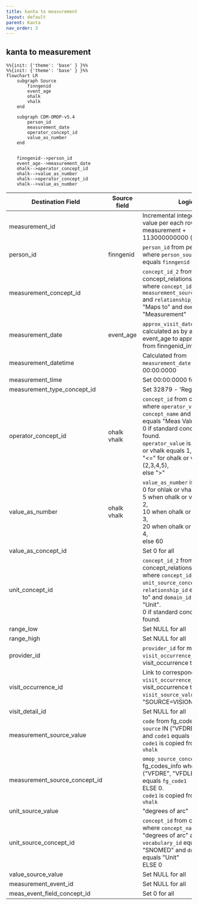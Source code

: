 ```yaml
---
title: kanta to measurement
layout: default
parent: Kanta
nav_order: 3
---
```


## kanta to measurement

```mermaid
%%{init: {'theme': 'base' } }%%
%%{init: {'theme': 'base' } }%%
flowchart LR
    subgraph Source
        finngenid
        event_age
        ohalk
        vhalk
    end

    subgraph CDM-OMOP-v5.4
        person_id
        measurement_date
        operator_concept_id
        value_as_number
    end


    finngenid-->person_id
    event_age-->measurement_date
    ohalk-->operator_concept_id
    ohalk-->value_as_number
    vhalk-->operator_concept_id
    vhalk-->value_as_number

```

| Destination Field | Source field | Logic | Comment field |
| --- | --- | --- | --- |
| measurement_id |  | Incremental integer. Unique value per each row measurement + 113000000000 (offset) | Generated |
| person_id | finngenid | `person_id` from person table where `person_source_value` equals `finngenid` |   Calculated |
| measurement_concept_id |  | `concept_id_2` from concept_relationship table where `concept_id_1` equals `measurement_source_concept_id` and `relationship_id` equals "Maps to" and `domain_id` is "Measurement" | Calculated <br> NOTE: 0 when `measurement_source_concept_id` is NULL  |
| measurement_date | event_age | `approx_visit_date` is calculated as by adding event_age to approx_birth_date from finngenid_info table. | Calculated |
| measurement_datetime |  | Calculated from  `measurement_date` with time 00:00:0000 | Calculated |
| measurement_time |  | Set 00:00:0000 for all | Calculated |
| measurement_type_concept_id |  | Set 32879 - 'Registry' for all | Calculated |
| operator_concept_id | ohalk<br>vhalk | `concept_id` from concept table where `operator_vale` equals `concept_name` and  `domain_id` equals "Meas Value Operator".<br>0 if standard concept_id is not found.<br>`operator_value` is "=" for ohlak or vhalk equals 1,<br> "<=" for ohalk or vhalk in (2,3,4,5),<br> else ">" | Calculated |
| value_as_number | ohalk<br>vhalk | `value_as_number` is<br> 0 for ohlak or vhalk equals 1,<br> 5 when ohalk or vhalk equals 2,<br> 10 when ohalk or vhalk equals 3,<br>20 when ohalk or vhalk equals 4,<br>  else 60 | Calculated |
| value_as_concept_id |  | Set 0 for all | Info not available |
| unit_concept_id |  | `concept_id_2` from concept_relationship table where `concept_id_1` equals `unit_source_concept_id` and `relationship_id` equals "Maps to" and  `domain_id` equals "Unit".<br>0 if standard concept_id is not found.  | Calculated |
| range_low |  | Set NULL for all | Info not available |
| range_high |  | Set NULL for all | Info not available |
| provider_id |  | `provider_id` for mapped `visit_occurrence_id` from visit_occurrence table. | Calculated |
| visit_occurrence_id |  | Link to correspondent `visit_occurrence_id` from visit_occurrence table where `visit_source_value` equals "SOURCE=VISION;INDEX=". | Calculated |
| visit_detail_id |  | Set NULL for all | Info not available |
| measurement_source_value |  | `code` from fg_codes_info where `source` IN ("VFDRE", "VFDLE") and `code1` equals `fg_code1`.<br>`code1` is copied from `ohalk` or `vhalk` | Calculated |
| measurement_source_concept_id |  | `omop_source_concept_id` from fg_codes_info where `source` IN ("VFDRE", "VFDLE") and `code1` equals `fg_code1` <br> ELSE 0.<br>`code1` is copied from `ohalk` or `vhalk` | Calculated |
| unit_source_value |  | "degrees of arc" | Calculated |
| unit_source_concept_id |  | `concept_id` from concept table where `concept_name` equals "degrees of arc" and `vocabulary_id` equals "SNOMED" and `domain_id` equals "Unit"<br> ELSE 0 | Calculated |
| value_source_value |  | Set NULL for all | Info not available |
| measurement_event_id |  | Set NULL for all | Info not available |
| meas_event_field_concept_id |  | Set 0 for all | Info not available |



